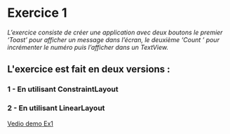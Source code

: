 # Exercice 1 
*L’exercice consiste de créer une application avec deux boutons le premier ‘Toast’ pour afficher un message dans l’écran, le deuxième ‘Count ’ pour incrémenter le numéro puis l’afficher dans un TextView.*
## L'exercice est fait en deux versions :
### 1 - En utilisant **ConstraintLayout**
### 2 - En utilisant **LinearLayout**
[Vedio demo Ex1](./HelloToastVid.mp4)
